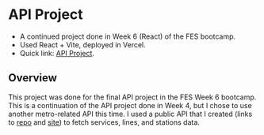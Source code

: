 # API Project
* A continued project done in Week 6 (React) of the FES bootcamp.
* Used React + Vite, deployed in Vercel.
* Quick link: <a target="blank" href="https://fes-api-project-6.vercel.app/">API Project</a>.

## Overview
This project was done for the final API project in the FES Week 6 bootcamp. This is a continuation of the API project done in Week 4, but I chose to use another metro-related API this time. I used a public API that I created (links to <a href="https://github.com/YiJio/cantonprt/">repo</a> and <a href="https://cantonprtapi.com/">site</a>) to fetch services, lines, and stations data.